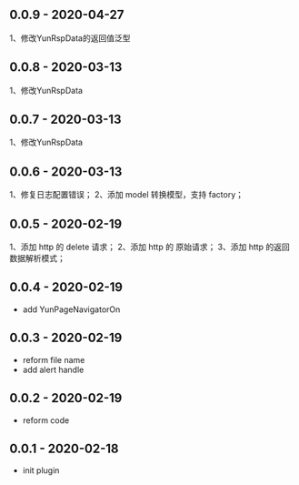## 0.0.9   - 2020-04-27

1、修改YunRspData的返回值泛型

## 0.0.8   - 2020-03-13

1、修改YunRspData

## 0.0.7   - 2020-03-13

1、修改YunRspData

## 0.0.6   - 2020-03-13

1、修复日志配置错误；
2、添加 model 转换模型，支持 factory；

## 0.0.5   - 2020-02-19

1、添加 http 的 delete 请求；
2、添加 http 的 原始请求；
3、添加 http 的返回数据解析模式；

## 0.0.4   - 2020-02-19

* add YunPageNavigatorOn

## 0.0.3   - 2020-02-19

* reform file name
* add alert handle


## 0.0.2   - 2020-02-19

* reform code


## 0.0.1   - 2020-02-18

* init plugin
